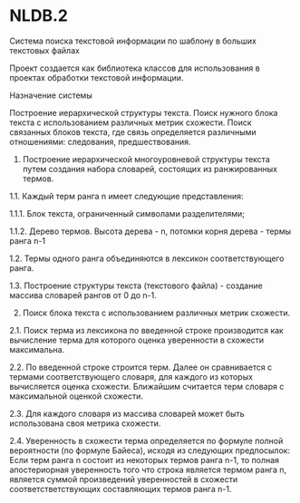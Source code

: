 # NLDB.2
Система поиска текстовой информации по шаблону в больших текстовых файлах

Проект создается как библиотека классов для использования в проектах обработки текстовой информации.

Назначение системы

Построение иерархической структуры текста.
Поиск нужного блока текста с использованием различных метрик схожести.
Поиск связанных блоков текста, где связь определяется различными отношениями: следования, предшествования.


1. Построение иерархической многоуровневой структуры текста путем создания набора словарей, состоящих из ранжированных термов.

1.1. Каждый терм ранга n имеет следующие представления:

1.1.1. Блок текста, ограниченный символами разделителями;

1.1.2. Дерево термов. Высота дерева - n, потомки корня дерева - термы ранга n-1

1.2. Термы одного ранга объединяются в лексикон соответствующего ранга.

1.3. Построение структуры текста (текстового файла) - создание массива словарей рангов от 0 до n-1.


2. Поиск блока текста с использованием различных метрик схожести.

2.1. Поиск терма из лексикона по введенной строке производится как вычисление терма для которого оценка уверенности в схожести максимальна.

2.2. По введенной строке строится терм. Далее он сравнивается с термами соответствующего словаря, для каждого из которых вычисляется оценка схожести. Ближайшим считается терм словаря с максимальной оценкой схожести.

2.3. Для каждого словаря из массива словарей может быть использована своя метрика схожести.

2.4. Уверенность в схожести терма определяется по формуле полной вероятности (по формуле Байеса), исходя из следующих предпосылок: Если терм ранга n состоит из некоторых термов ранга n-1, то полная апостериорная уверенность того что строка является термом ранга n, является суммой произведений уверенностей в схожести соответстветствующих составляющих термов ранга n-1.




